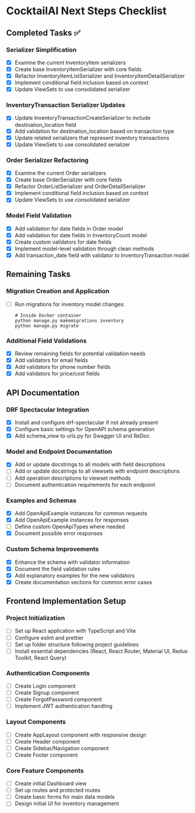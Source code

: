 # CocktailAI Next Steps Checklist

## Completed Tasks ✅

### Serializer Simplification
- [x] Examine the current InventoryItem serializers
- [x] Create base InventoryItemSerializer with core fields
- [x] Refactor InventoryItemListSerializer and InventoryItemDetailSerializer
- [x] Implement conditional field inclusion based on context
- [x] Update ViewSets to use consolidated serializer

### InventoryTransaction Serializer Updates
- [x] Update InventoryTransactionCreateSerializer to include destination_location field
- [x] Add validation for destination_location based on transaction type
- [x] Update related serializers that represent inventory transactions
- [x] Update ViewSets to use consolidated serializer

### Order Serializer Refactoring
- [x] Examine the current Order serializers
- [x] Create base OrderSerializer with core fields
- [x] Refactor OrderListSerializer and OrderDetailSerializer
- [x] Implement conditional field inclusion based on context
- [x] Update ViewSets to use consolidated serializer

### Model Field Validation
- [x] Add validation for date fields in Order model
- [x] Add validation for date fields in InventoryCount model
- [x] Create custom validators for date fields
- [x] Implement model-level validation through clean methods
- [x] Add transaction_date field with validator to InventoryTransaction model

## Remaining Tasks

### Migration Creation and Application
- [ ] Run migrations for inventory model changes:
  ```
  # Inside Docker container
  python manage.py makemigrations inventory
  python manage.py migrate
  ```

### Additional Field Validations
- [x] Review remaining fields for potential validation needs
- [x] Add validators for email fields
- [x] Add validators for phone number fields
- [x] Add validators for price/cost fields

## API Documentation

### DRF Spectacular Integration
- [x] Install and configure drf-spectacular if not already present
- [x] Configure basic settings for OpenAPI schema generation
- [x] Add schema_view to urls.py for Swagger UI and ReDoc

### Model and Endpoint Documentation
- [x] Add or update docstrings to all models with field descriptions
- [ ] Add or update docstrings to all viewsets with endpoint descriptions
- [ ] Add operation descriptions to viewset methods
- [ ] Document authentication requirements for each endpoint

### Examples and Schemas
- [x] Add OpenApiExample instances for common requests
- [x] Add OpenApiExample instances for responses
- [ ] Define custom OpenApiTypes where needed
- [x] Document possible error responses

### Custom Schema Improvements
- [x] Enhance the schema with validator information
- [x] Document the field validation rules
- [x] Add explanatory examples for the new validators 
- [x] Create documentation sections for common error cases

## Frontend Implementation Setup

### Project Initialization
- [ ] Set up React application with TypeScript and Vite
- [ ] Configure eslint and prettier
- [ ] Set up folder structure following project guidelines
- [ ] Install essential dependencies (React, React Router, Material UI, Redux Toolkit, React Query)

### Authentication Components
- [ ] Create Login component
- [ ] Create Signup component
- [ ] Create ForgotPassword component
- [ ] Implement JWT authentication handling

### Layout Components
- [ ] Create AppLayout component with responsive design
- [ ] Create Header component
- [ ] Create Sidebar/Navigation component
- [ ] Create Footer component

### Core Feature Components
- [ ] Create initial Dashboard view
- [ ] Set up routes and protected routes
- [ ] Create basic forms for main data models
- [ ] Design initial UI for inventory management 